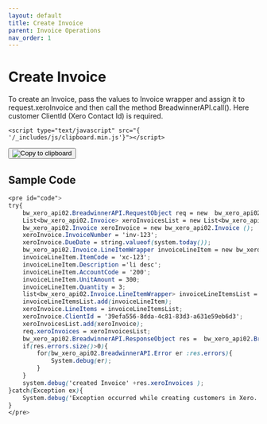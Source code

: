 ```yaml
---
layout: default
title: Create Invoice
parent: Invoice Operations
nav_order: 1
---
```


# Create Invoice



To create an Invoice, pass the values to Invoice wrapper and assign it to request.xeroInvoice and then call the method BreadwinnerAPI.call(). Here customer ClientId (Xero Contact Id) is required.


    <script type="text/javascript" src="{ '/_includes/js/clipboard.min.js'}"></script>


<button class="btn" data-clipboard-target="#code">
    <img src="assets/clippy.svg" alt="Copy to clipboard">
</button>

## Sample Code
```scss
<pre id="code">
try{
	bw_xero_api02.BreadwinnerAPI.RequestObject req = new  bw_xero_api02.BreadwinnerAPI.RequestObject();	
	List<bw_xero_api02.Invoice> xeroInvoicesList = new List<bw_xero_api02.Invoice>();
	bw_xero_api02.Invoice xeroInvoice = new bw_xero_api02.Invoice ();
	xeroInvoice.InvoiceNumber = 'inv-123';
	xeroInvoice.DueDate = string.valueof(system.today());
	bw_xero_api02.Invoice.LineItemWrapper invoiceLineItem = new bw_xero_api02.Invoice.LineItemWrapper();
	invoiceLineItem.ItemCode = 'xc-123'; 
	invoiceLineItem.Description ='li desc'; 
	invoiceLineItem.AccountCode = '200';
	invoiceLineItem.UnitAmount = 300;
	invoiceLineItem.Quantity = 3;
	list<bw_xero_api02.Invoice.LineItemWrapper> invoiceLineItemsList = new list<bw_xero_api02.Invoice.LineItemWrapper>();
	invoiceLineItemsList.add(invoiceLineItem);
	xeroInvoice.LineItems = invoiceLineItemsList;
	xeroInvoice.ClientId = '39efa556-8dda-4c81-83d3-a631e59eb6d3';
	xeroInvoicesList.add(xeroInvoice);
	req.xeroInvoices = xeroInvoicesList;
	bw_xero_api02.BreadwinnerAPI.ResponseObject res =  bw_xero_api02.BreadwinnerAPI.call('createInvoice', req);
	if(res.errors.size()>0){
		for(bw_xero_api02.BreadwinnerAPI.Error er :res.errors){
			System.debug(er); 
		}
	}
	system.debug('created Invoice' +res.xeroInvoices );
}catch(Exception ex){
	System.debug('Exception occurred while creating customers in Xero.'+ex.getStackTraceString());
}
</pre>
```

